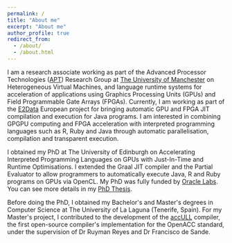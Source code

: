 ```yaml
---
permalink: /
title: "About me"
excerpt: "About me"
author_profile: true
redirect_from: 
  - /about/
  - /about.html
---
```



I am a research associate working as part of the Advanced Processor Technologies ([APT](http://apt.cs.manchester.ac.uk)) Research Group at [The University of Manchester](http://www.manchester.ac.uk) on Heterogeneous Virtual Machines, and language runtime systems for acceleration of applications using Graphics Processing Units (GPUs) and Field Programmable Gate Arrays (FPGAs).
Currently, I am working as part of the [E2Data](https://e2data.eu/) European project for bringing automatic GPU and FPGA JIT compilation and execution for Java programs. 
I am interested in combining GPGPU computing and FPGA acceleration with interpreted programming languages such as R, Ruby and Java through automatic parallelisation, compilation and transparent execution.

I obtained my PhD at The University of Edinburgh on Accelerating Interpreted Programming Languages on GPUs with Just-In-Time and Runtime Optimisations.
I extended the Graal JIT compiler and the Partial Evaluator to allow programmers to automatically execute Java, R and Ruby programs on GPUs via OpenCL.
My PhD was fully funded by [Oracle Labs](https://labs.oracle.com/pls/apex/f?p=LABS:10::::::). 
You can see more details in my [PhD Thesis](https://jjfumero.github.io/publication/2017-08-22-PhDThesis).

Before doing the PhD, I obtained my Bachelor's and Master's degrees in Computer Science at The University of La Laguna (Tenerife, Spain). For my Master's project, I contributed to the development of the [accULL](https://accull.wordpress.com) compiler, the first open-source compiler's implementation for the OpenACC standard, under the supervision of Dr Ruyman Reyes and Dr Francisco de Sande. 
